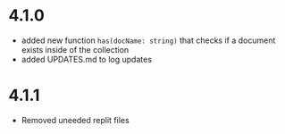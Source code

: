 # 4.1.0
- added new function `has(docName: string)` that checks if a document exists inside of the collection
- added UPDATES.md to log updates

# 4.1.1
- Removed uneeded replit files